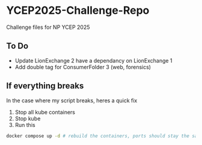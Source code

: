 # YCEP2025-Challenge-Repo

Challenge files for NP YCEP 2025

## To Do

- Update LionExchange 2 have a dependancy on LionExchange 1
- Add double tag for ConsumerFolder 3 (web, forensics)

## If everything breaks

In the case where my script breaks, heres a quick fix

1. Stop all kube containers
2. Stop kube
3. Run this

```bash
docker compose up -d # rebuild the containers, ports should stay the same, follows port_map
```
